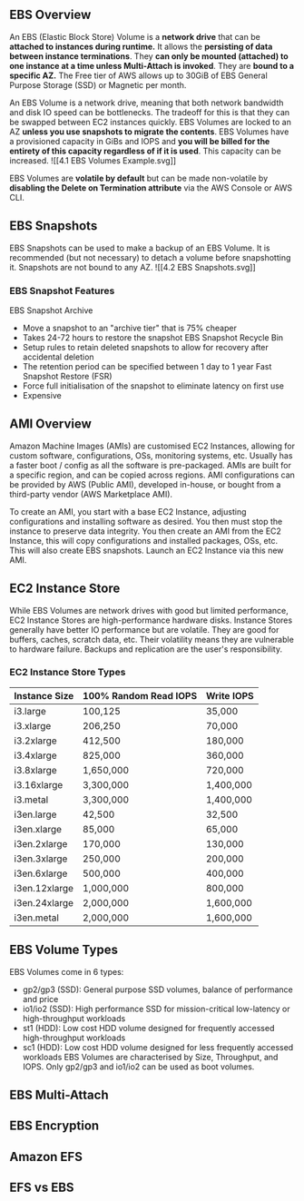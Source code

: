 ## EBS Overview
An EBS (Elastic Block Store) Volume is a **network drive** that can be **attached to instances during runtime.**
It allows the **persisting of data between instance terminations**.
They **can only be mounted (attached) to one instance at a time unless Multi-Attach is invoked**.
They are **bound to a specific AZ.**
The Free tier of AWS allows up to 30GiB of EBS General Purpose Storage (SSD) or Magnetic per month.

An EBS Volume is a network drive, meaning that both network bandwidth and disk IO speed can be bottlenecks. The tradeoff for this is that they can be swapped between EC2 instances quickly.
EBS Volumes are locked to an AZ **unless you use snapshots to migrate the contents**.
EBS Volumes have a provisioned capacity in GiBs and IOPS and **you will be billed for the entirety of this capacity regardless of if it is used**. This capacity can be increased.
![[4.1 EBS Volumes Example.svg]]

EBS Volumes are **volatile by default** but can be made non-volatile by **disabling the Delete on Termination attribute** via the AWS Console or AWS CLI.
## EBS Snapshots
EBS Snapshots can be used to make a backup of an EBS Volume.
It is recommended (but not necessary) to detach a volume before snapshotting it.
Snapshots are not bound to any AZ.
![[4.2 EBS Snapshots.svg]]
### EBS Snapshot Features
EBS Snapshot Archive
- Move a snapshot to an "archive tier" that is 75% cheaper
- Takes 24-72 hours to restore the snapshot
EBS Snapshot Recycle Bin
- Setup rules to retain deleted snapshots to allow for recovery after accidental deletion
- The retention period can be specified between 1 day to 1 year
Fast Snapshot Restore (FSR)
- Force full initialisation of the snapshot to eliminate latency on first use
- Expensive
## AMI Overview
Amazon Machine Images (AMIs) are customised EC2 Instances, allowing for custom software, configurations, OSs, monitoring systems, etc. Usually has a faster boot / config as all the software is pre-packaged.
AMIs are built for a specific region, and can be copied across regions.
AMI configurations can be provided by AWS (Public AMI), developed in-house, or bought from a third-party vendor (AWS Marketplace AMI).

To create an AMI, you start with a base EC2 Instance, adjusting configurations and installing software as desired.
You then must stop the instance to preserve data integrity.
You then create an AMI from the EC2 Instance, this will copy configurations and installed packages, OSs, etc. This will also create EBS snapshots.
Launch an EC2 Instance via this new AMI.
## EC2 Instance Store
While EBS Volumes are network drives with good but limited performance, EC2 Instance Stores are high-performance hardware disks.
Instance Stores generally have better IO performance but are volatile.
They are good for buffers, caches, scratch data, etc.
Their volatility means they are vulnerable to hardware failure.
Backups and replication are the user's responsibility.
### EC2 Instance Store Types
|Instance Size|100% Random Read IOPS|Write IOPS|
|--|--|--|
|i3.large|100,125|35,000|
|i3.xlarge|206,250|70,000|
|i3.2xlarge|412,500|180,000|
|i3.4xlarge|825,000|360,000|
|i3.8xlarge|1,650,000|720,000|
|i3.16xlarge|3,300,000|1,400,000|
|i3.metal|3,300,000|1,400,000|
|i3en.large|42,500|32,500|
|i3en.xlarge|85,000|65,000|
|i3en.2xlarge|170,000|130,000|
|i3en.3xlarge|250,000|200,000|
|i3en.6xlarge|500,000|400,000|
|i3en.12xlarge|1,000,000|800,000|
|i3en.24xlarge|2,000,000|1,600,000|
|i3en.metal|2,000,000|1,600,000|
## EBS Volume Types
EBS Volumes come in 6 types:
- gp2/gp3 (SSD): General purpose SSD volumes, balance of performance and price
- io1/io2 (SSD): High performance SSD for mission-critical low-latency or high-throughput workloads
- st1 (HDD): Low cost HDD volume designed for frequently accessed high-throughput workloads
- sc1 (HDD): Low cost HDD volume designed for less frequently accessed workloads
EBS Volumes are characterised by Size, Throughput, and IOPS.
Only gp2/gp3 and io1/io2 can be used as boot volumes.
## EBS Multi-Attach
## EBS Encryption
## Amazon EFS
## EFS vs EBS